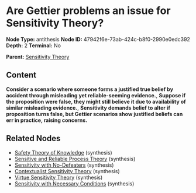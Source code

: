 # Are Gettier problems an issue for Sensitivity Theory?

**Node Type:** antithesis
**Node ID:** 47942f6e-73ab-424c-b8f0-2990e0edc392
**Depth:** 2
**Terminal:** No

**Parent:** [Sensitivity Theory](sensitivity-theory.md)

## Content

**Consider a scenario where someone forms a justified true belief by accident through misleading yet reliable-seeming evidence.**, **Suppose if the proposition were false, they might still believe it due to availability of similar misleading evidence.**, **Sensitivity demands belief to alter if proposition turns false, but Gettier scenarios show justified beliefs can err in practice, raising concerns.**

## Related Nodes

- [Safety Theory of Knowledge](safety-theory-of-knowledge.md) (synthesis)
- [Sensitive and Reliable Process Theory](sensitive-and-reliable-process-theory.md) (synthesis)
- [Sensitivity with No-Defeaters](sensitivity-with-no-defeaters.md) (synthesis)
- [Contextualist Sensitivity Theory](contextualist-sensitivity-theory.md) (synthesis)
- [Virtue Sensitivity Theory](virtue-sensitivity-theory.md) (synthesis)
- [Sensitivity with Necessary Conditions](sensitivity-with-necessary-conditions.md) (synthesis)
